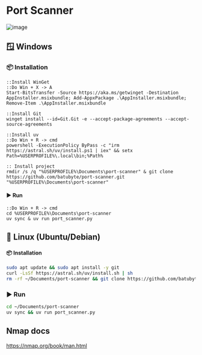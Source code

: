 # Port Scanner
![image](https://github.com/user-attachments/assets/32276a99-882b-473a-b707-bd03625a8e03)

## 🪟 Windows
### 📦 Installation
```batch
::Install WinGet
::Do Win + X -> A
Start-BitsTransfer -Source https://aka.ms/getwinget -Destination AppInstaller.msixbundle; Add-AppxPackage .\AppInstaller.msixbundle; Remove-Item .\AppInstaller.msixbundle

::Install Git
winget install --id=Git.Git -e --accept-package-agreements --accept-source-agreements

::Install uv
::Do Win + R -> cmd
powershell -ExecutionPolicy ByPass -c "irm https://astral.sh/uv/install.ps1 | iex" && setx Path=%USERPROFILE%\.local\bin;%Path%

:: Install project
rmdir /s /q "%USERPROFILE%\Documents\port-scanner" & git clone https://github.com/batubyte/port-scanner.git "%USERPROFILE%\Documents\port-scanner"
```
#### ▶️ Run
```batch
::Do Win + R -> cmd
cd %USERPROFILE%\Documents\port-scanner
uv sync & uv run port_scanner.py
```

## 🐧 Linux (Ubuntu/Debian)
#### 📦 Installation
```bash
sudo apt update && sudo apt install -y git
curl -LsSf https://astral.sh/uv/install.sh | sh
rm -rf ~/Documents/port-scanner && git clone https://github.com/batubyte/port-scanner.git ~/Documents/port-scanner
```
### ▶️ Run
```bash
cd ~/Documents/port-scanner
uv sync && uv run port_scanner.py
```


## Nmap docs
https://nmap.org/book/man.html
